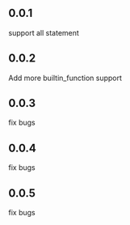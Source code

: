 ## 0.0.1

support all statement

## 0.0.2

Add more builtin_function support

## 0.0.3

fix bugs

## 0.0.4

fix bugs

## 0.0.5

fix bugs